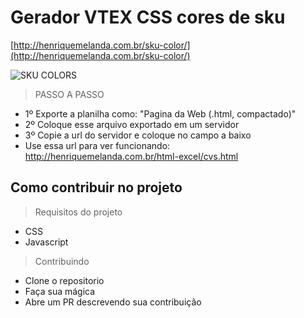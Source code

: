 # Gerador VTEX CSS cores de sku

[http://henriquemelanda.com.br/sku-color/](http://henriquemelanda.com.br/sku-color/)

![SKU COLORS](http://henriquemelanda.com.br/sku-color/images/sku-color.jpg)

> PASSO A PASSO

* 1º Exporte a planilha como: "Pagina da Web (.html, compactado)"
* 2º Coloque esse arquivo exportado em um servidor
* 3º Copie a url do servidor e coloque no campo a baixo
* Use essa url para ver funcionando: http://henriquemelanda.com.br/html-excel/cvs.html

## Como contribuir no projeto

> Requisitos do projeto

* CSS
* Javascript

> Contribuindo

* Clone o repositorio
* Faça sua mágica
* Abre um PR descrevendo sua contribuição